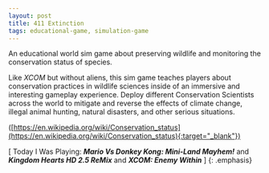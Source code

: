 ```yaml
---
layout: post
title: 411 Extinction
tags: educational-game, simulation-game
---
```

An educational world sim game about preserving wildlife and monitoring the conservation status of species.

Like *XCOM* but without aliens, this sim game teaches players about conservation practices in wildlife sciences inside of an immersive and interesting gameplay experience.  Deploy different Conservation Scientists across the world to mitigate and reverse the effects of climate change, illegal animal hunting, natural disasters, and other serious situations.

([https://en.wikipedia.org/wiki/Conservation_status](https://en.wikipedia.org/wiki/Conservation_status){:target="_blank"})

[ Today I Was Playing: ***Mario Vs Donkey Kong: Mini-Land Mayhem!*** and ***Kingdom Hearts HD 2.5 ReMix*** and ***XCOM: Enemy Within*** ]
{: .emphasis}